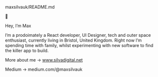  maxsilvauk/README.md
 
👾

Hey, I’m Max

I’m a prodoimately a React developer, UI Designer, tech and outer space enthusiast, currently living in Bristol, United Kingdom. 
Right now I’m spending time with family, whilst experimenting with new software to find the killer app to build.

More about me →
www.silvadigital.net

Medium  →
medium.com/@maxsilvauk
